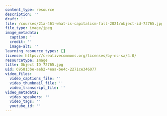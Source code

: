 ```yaml
---
content_type: resource
description: ''
draft: ''
file: /courses/21a-461-what-is-capitalism-fall-2021/object-id-72765.jpg
file_type: image/jpeg
image_metadata:
  caption: ''
  credit: ''
  image-alt: ''
learning_resource_types: []
license: https://creativecommons.org/licenses/by-nc-sa/4.0/
resourcetype: Image
title: Object ID 72765.jpg
uid: 695813be-aeb2-4eaa-be4c-2271ce346077
video_files:
  video_captions_file: ''
  video_thumbnail_file: ''
  video_transcript_file: ''
video_metadata:
  video_speakers: ''
  video_tags: ''
  youtube_id: ''
---
```

